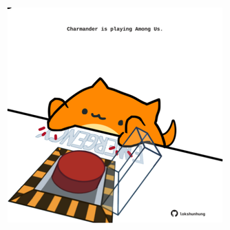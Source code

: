 <!-- built at 28/08/2022, 06:01:04 UTC -->
<p align="center">
  <img width="500" height="500" src="./ReadmeImage.svg">
</p>
